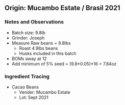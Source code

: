 ## Origin: Mucambo Estate / Brasil 2021

### Notes and Observations
- Batch size: 9.8lb
- Grinder: Joseph
- Measure Raw beans = 9.8lbs 
  - Roast 4.9lbs beans
  - Husks included in this batch
- BOMs away at 12
- Add minimum of 5% seed = (9.8*0.05)*16 = 7.84oz

### Ingredient Tracing
- Cacao Beans
  - Vender: Mucambo Estate
  - Lot: Sept 2021
